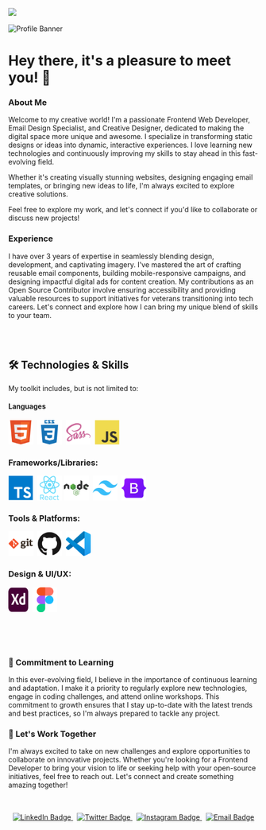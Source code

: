 ![](https://komarev.com/ghpvc/?username=kbrandon19&style=for-the-badge)
<br>

<div>
 <img alt="Profile Banner" src="https://voiwxfqryobznmxgpamq.supabase.co/storage/v1/object/public/images//github-banner.png" >
</div>

# Hey there, it's a pleasure to meet you! 👋

### About Me
Welcome to my creative world! I'm a passionate Frontend Web Developer, Email Design Specialist, and Creative Designer, dedicated to making the digital space more unique and awesome.
I specialize in transforming static designs or ideas into dynamic, interactive experiences. I love learning new technologies and continuously improving my skills to stay ahead in this fast-evolving field.

Whether it's creating visually stunning websites, designing engaging email templates, or bringing new ideas to life, I'm always excited to explore creative solutions.

Feel free to explore my work, and let's connect if you'd like to collaborate or discuss new projects!

### Experience
I have over 3 years of expertise in seamlessly blending design, development, and captivating imagery. I've mastered the art of crafting reusable email components, building mobile-responsive campaigns, and designing impactful digital ads for content creation. My contributions as an Open Source Contributor involve ensuring accessibility and providing valuable resources to support initiatives for veterans transitioning into tech careers. Let's connect and explore how I can bring my unique blend of skills to your team.


<br><br>



## 🛠️ Technologies & Skills
My toolkit includes, but is not limited to:

 #### Languages 
<div>
   <img src="https://github.com/devicons/devicon/blob/master/icons/html5/html5-original.svg" title="HTML5" alt="HTML" width="50" height="50"/>&nbsp;
  <img src="https://github.com/devicons/devicon/blob/master/icons/css3/css3-plain-wordmark.svg"  title="CSS3" alt="CSS" width="50" height="50"/>&nbsp;
  <img src="https://github.com/devicons/devicon/blob/master/icons/sass/sass-original.svg"  title="SASS" alt="SASS" width="50" height="50"/>&nbsp;
  <img src="https://github.com/devicons/devicon/blob/master/icons/javascript/javascript-original.svg" title="JavaScript" alt="JavaScript" width="50" height="50"/>&nbsp;

</div>

### Frameworks/Libraries: 
<div>
  <img src="https://github.com/devicons/devicon/blob/master/icons/typescript/typescript-original.svg" title="TYPESCRIPT" alt="Typescript" width="50" height="50"/>&nbsp;
  <img src="https://github.com/devicons/devicon/blob/master/icons/react/react-original-wordmark.svg" title="React" alt="React" width="50" height="50"/>
  <img src="https://github.com/devicons/devicon/blob/master/icons/nodejs/nodejs-original-wordmark.svg" title="Nodejs" alt="NodeJS" width="50" height="50"/>&nbsp;
  <img src="https://github.com/devicons/devicon/blob/master/icons/tailwindcss/tailwindcss-original.svg" title="TailwindCSS" alt="TailwindCSS" width="50" height="50" />&nbsp;
  <img src="https://github.com/devicons/devicon/blob/master/icons/bootstrap/bootstrap-original.svg" title="Bootstrap" alt="Bootstrap" width="50" height="50" />&nbsp;
</div>

### Tools & Platforms: 
<div>
 <img src="https://github.com/devicons/devicon/blob/master/icons/git/git-original-wordmark.svg" title="Git" alt="Git" width="50" height="50"/>&nbsp;
 <img src="https://github.com/devicons/devicon/blob/master/icons/github/github-original.svg" title="GitHub" alt="GitHub" width="50" height="50"/>&nbsp;
 <img src="https://github.com/devicons/devicon/blob/master/icons/vscode/vscode-original.svg" title="VSCode" alt="VSCode" width="50" height="50"/>&nbsp;
</div>

### Design & UI/UX: 
<div>
   <img src="https://github.com/devicons/devicon/blob/master/icons/xd/xd-plain.svg" title="Xd" alt="Xd" width="40" height="50"/>&nbsp;
  <img src="https://github.com/devicons/devicon/blob/master/icons/figma/figma-original.svg" title="Figma" alt="Figma" width="50" height="50"/>&nbsp;
</div>


<br><br><br>

### 🌱 Commitment to Learning
In this ever-evolving field, I believe in the importance of continuous learning and adaptation. I make it a priority to regularly explore new technologies, engage in coding challenges, and attend online workshops. This commitment to growth ensures that I stay up-to-date with the latest trends and best practices, so I'm always prepared to tackle any project.

### 🤝 Let's Work Together
I'm always excited to take on new challenges and explore opportunities to collaborate on innovative projects. Whether you're looking for a Frontend Developer to bring your vision to life or seeking help with your open-source initiatives, feel free to reach out. Let's connect and create something amazing together!

<div id="badges" align="center">
  <br><br>
  <a href="https://www.linkedin.com/in/kemoamego">
    <img src="https://img.shields.io/badge/LinkedIn-blue?style=for-the-badge&logo=linkedin&logoColor=white" alt="LinkedIn Badge"/>
  </a>&nbsp;
  <a href="https://www.twitter.com/kemoamego">
    <img src="https://img.shields.io/badge/Twitter-blue?style=for-the-badge&logo=twitter&logoColor=white&color=1DA1F2" alt="Twitter Badge" />
  </a>&nbsp;
  <a href="https://www.instagram.com/kimoamego">
    <img src="https://img.shields.io/badge/Instagram-blue?style=for-the-badge&logo=instagram&logoColor=white&color=e95950" alt="Instagram Badge" />
  </a>&nbsp;
  <a href="mailto:kemoamego@gmail.com">
    <img src="https://img.shields.io/badge/Gmail-blue?style=for-the-badge&logo=gmail&logoColor=white&color=bb001b" alt="Email Badge" />
  </a>
</div>

<br>



